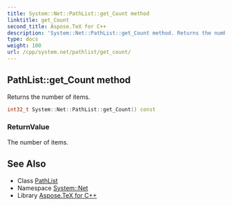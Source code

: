 ```yaml
---
title: System::Net::PathList::get_Count method
linktitle: get_Count
second_title: Aspose.TeX for C++
description: 'System::Net::PathList::get_Count method. Returns the number of items in C++.'
type: docs
weight: 100
url: /cpp/system.net/pathlist/get_count/
---
```

## PathList::get_Count method


Returns the number of items.

```cpp
int32_t System::Net::PathList::get_Count() const
```


### ReturnValue

The number of items.

## See Also

* Class [PathList](../)
* Namespace [System::Net](../../)
* Library [Aspose.TeX for C++](../../../)
